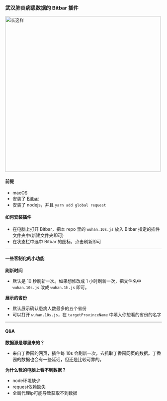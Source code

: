 ### 武汉肺炎病患数据的 Bitbar 插件

<img src="https://sm.ms/image/WKtxIhVFrM5swyT" alt="长这样" width="500">

#### 前提
- macOS
- 安装了 [Bitbar](https://getbitbar.com)
- 安装了 nodejs，并且 `yarn add global request`

#### 如何安装插件
- 在电脑上打开 Bitbar，把本 repo 里的 `wuhan.10s.js` 放入 Bitbar 指定的插件文件夹中(新建文件夹即可)
- 在状态栏中选中 Bitbar 的图标，点击刷新即可

---

#### 一些客制化的小功能

**刷新时间**
- 默认是 10 秒刷新一次。如果想修改成 1 小时刷新一次，把文件名中 `wuhan.10s.js` 改成 `wuhan.1h.js` 即可。

**展示的省份**
- 默认展示确认患病人数最多的五个省份
- 可以打开 `wuhan.10s.js`，在 `targetProvinceName` 中填入你想看的省份的名字

---

#### Q&A

**数据源是哪里来的？**
- 来自丁香园的网页，插件每 10s 会刷新一次，去抓取丁香园网页的数据。丁香园的数据也会有一些延迟，但还是比较可靠的。

**为什么我的电脑上看不到数据？**
- node环境缺少
- request依赖缺失
- 全局代理ip可能导致获取不到数据

